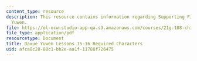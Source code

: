 ```yaml
---
content_type: resource
description: This resource contains information regarding Supporting Files in Daxue
  Yuwen.
file: https://ol-ocw-studio-app-qa.s3.amazonaws.com/courses/21g-108-chinese-ii-streamlined-spring-2015/afca8c2888c1bb2eaa1f11788f726475_MIT21G_108S15_L15-16-req.pdf
file_type: application/pdf
resourcetype: Document
title: Daxue Yuwen Lessons 15-16 Required Characters
uid: afca8c28-88c1-bb2e-aa1f-11788f726475
---
```

